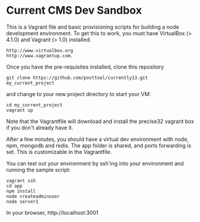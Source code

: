 Current CMS Dev Sandbox
=======================

This is a Vagrant file and basic provisioning scripts for building a node development environment.
To get this to work, you must have VirtualBox (> 4.1.0) and Vagrant (> 1.0) installed.

    http://www.virtualbox.org
    http://www.vagrantup.com.

Once you have the pre-requisites installed, clone this repository

    git clone https://github.com/posttool/currently13.git my_current_project

and change to your new project directory to start your VM:

    cd my_current_project
    vagrant up

Note that the Vagrantfile will download and install the precise32 vagrant box if you don't already have it.

After a few minutes, you should have a virtual dev environment with node, npm, mongodb and redis.
The app folder is shared, and ports forwarding is set. This is customizable in the Vagrantfile.

You can test out your environment by ssh'ing into your environment and running the sample script:

    vagrant ssh
    cd app
    npm install
    node createadminuser
    node server1

In your browser, http://localhost:3001






